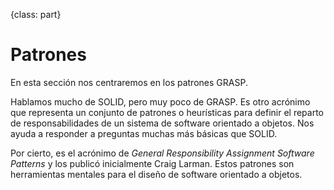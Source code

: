 {class: part}
# Patrones #

En esta sección nos centraremos en los patrones GRASP. 

Hablamos mucho de SOLID, pero muy poco de GRASP. Es otro acrónimo que representa un conjunto de patrones o heurísticas para definir el reparto de responsabilidades de un sistema de software orientado a objetos. Nos ayuda a responder a preguntas muchas más básicas que SOLID.

Por cierto, es el acrónimo de _General Responsibility Assignment Software Patterns_ y los publicó inicialmente Craig Larman. Estos patrones son herramientas mentales para el diseño de software orientado a objetos.